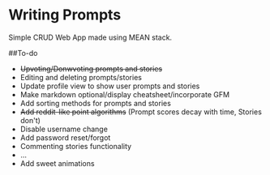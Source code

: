 # Writing Prompts

Simple CRUD Web App made using MEAN stack.

##To-do

* ~~Upvoting/Donwvoting prompts and stories~~ 
* Editing and deleting prompts/stories
* Update profile view to show user prompts and stories
* Make markdown optional/display cheatsheet/incorporate GFM
* Add sorting methods for prompts and stories
* ~~Add reddit-like point algorithms~~ (Prompt scores decay with time, Stories don't)
* Disable username change
* Add password reset/forgot
* Commenting stories functionality
* ...
* Add sweet animations